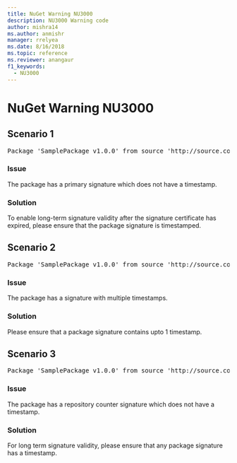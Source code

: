 ```yaml
---
title: NuGet Warning NU3000
description: NU3000 Warning code
author: mishra14
ms.author: anmishr
manager: rrelyea
ms.date: 8/16/2018
ms.topic: reference
ms.reviewer: anangaur
f1_keywords:
  - NU3000
---
```


# NuGet Warning NU3000

## Scenario 1

<pre>Package 'SamplePackage v1.0.0' from source 'http://source.com/index.json': The primary signature does not have a timestamp.</pre>

### Issue

The package has a primary signature which does not have a timestamp.


### Solution

To enable long-term signature validity after the signature certificate has expired, please ensure that the package signature is timestamped.



## Scenario 2

<pre>Package 'SamplePackage v1.0.0' from source 'http://source.com/index.json': Multiple timestamps are not accepted.</pre>

### Issue

The package has a signature with multiple  timestamps.


### Solution

Please ensure that a package signature contains upto 1 timestamp.



## Scenario 3

<pre>Package 'SamplePackage v1.0.0' from source 'http://source.com/index.json': The repository countersignature does not have a timestamp.</pre>

### Issue

The package has a repository counter signature which does not have a timestamp.


### Solution

For long term signature validity, please ensure that any package signature has a timestamp.


